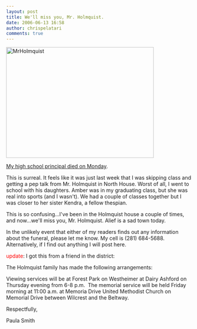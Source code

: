 ```yaml
---
layout: post
title: We'll miss you, Mr. Holmquist.
date: 2006-06-13 16:58
author: chrispelatari
comments: true
---
```

<a href="http://chrispelatari.files.wordpress.com/2006/06/mrholmquist.jpg"><img class="alignnone size-full wp-image-1150" alt="MrHolmquist" src="http://chrispelatari.files.wordpress.com/2006/06/mrholmquist.jpg" width="400" height="300" /></a>

<a href="http://www.click2houston.com/news/9358956/detail.html?subid=10100242#">My
high school principal died on Monday</a>.

This is surreal. It feels like it was just last week that I was skipping
class and getting a pep talk from Mr. Holmquist in North House. Worst of all, I
went to school with his daughters. Amber was in my graduating class, but she was
real into sports (and I wasn't). We had a couple of classes together but I was
closer to her sister Kendra, a fellow thespian.

This is so confusing...I've been in the Holmquist house a couple of times,
and now...we'll miss you, Mr. Holmquist. Alief is a sad town today.

In the unlikely event that either of my readers finds out any information
about the funeral, please let me know. My cell is (281) 684-5688. Alternatively,
if I find out anything I will post here.

<span style="color:#ff0000;">update</span>: I got this from a friend in the
district:

The Holmquist family
has made the following arrangements:

Viewing services will
be at Forest
Park on Westheimer at Dairy Ashford on Thursday evening
from 6-8 p.m.  The memorial service will be held Friday morning at 11:00
a.m. at Memoria Drive United Methodist Church on Memorial Drive between Wilcrest and the
Beltway.

Respectfully,

Paula
Smith
